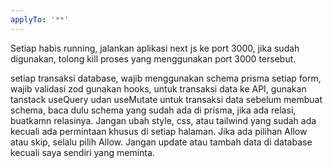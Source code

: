 ```yaml
---
applyTo: '**'
---
```

Setiap habis running, jalankan aplikasi next js ke port 3000, jika sudah digunakan, tolong kill proses yang menggunakan port 3000 tersebut.

setiap transaksi database, wajib menggunakan schema prisma
setiap form, wajib validasi zod
gunakan hooks, untuk transaksi data ke API, gunakan tanstack useQuery udan useMutate untuk transaksi data
sebelum membuat schema, baca dulu schema yang sudah ada di prisma, jika ada relasi, buatkamn relasinya.
Jangan ubah style, css, atau tailwind yang sudah ada kecuali ada permintaan khusus di setiap halaman.
Jika ada pilihan Allow atau skip, selalu pilih Allow.
Jangan update atau tambah data di database kecuali saya sendiri yang meminta.